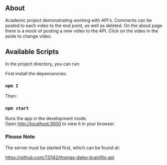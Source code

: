
## About

Academic project demonstrating working with API's. Comments can be posted to each video to the end point, as well as deleted. On the about page there is a mock of posting a new video to the API. Click on the video in the aside to change video.

## Available Scripts

In the project directory, you can run:

First install the depencencies:

### `npm I`

Then:

### `npm start`

Runs the app in the development mode.\
Open [http://localhost:3000](http://localhost:3000) to view it in your browser.

### Please Note

The server must be started first, which can be found at:

https://github.com/TD142/thomas-daley-brainflix-api



